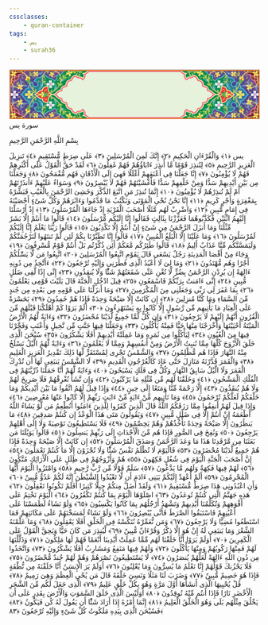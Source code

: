 ```yaml
---
cssclasses:
    - quran-container
tags:
    - يس
    - surah36
---
```

<div class="quran-container">
<span class="second-border"></span>
<span class="border"></span>
<div class="head-container">
<img src="https://raw.githubusercontent.com/LORDyyyyy/obsidian-the_quran_vault/main/src/webview/surah_head.png" height=100>
<div class="surah-name">
<span class="surah-name-fnt">سورة يس</span>
</div>
</div>
<div class="quran-content">
<div class="name-of-god"> <p> بِسْمِ اللَّهِ الرَّحْمَنِ الرَّحِيمِ </p></div>
<p>
<span class="sign" id="f1">يس <span>﴿</span>١<span>﴾</span></span>
<span class="sign" id="f2">وَالْقُرْءَانِ الْحَكِيمِ <span>﴿</span>٢<span>﴾</span></span>
<span class="sign" id="f3">إِنَّكَ لَمِنَ الْمُرْسَلِينَ <span>﴿</span>٣<span>﴾</span></span>
<span class="sign" id="f4">عَلَى صِرَطٍ مُّسْتَقِيمٍ <span>﴿</span>٤<span>﴾</span></span>
<span class="sign" id="f5">تَنزِيلَ الْعَزِيزِ الرَّحِيمِ <span>﴿</span>٥<span>﴾</span></span>
<span class="sign" id="f6">لِتُنذِرَ قَوْمًا مَّا أُنذِرَ ءَابَاؤُهُمْ فَهُمْ غَفِلُونَ <span>﴿</span>٦<span>﴾</span></span>
<span class="sign" id="f7">لَقَدْ حَقَّ الْقَوْلُ عَلَى أَكْثَرِهِمْ فَهُمْ لَا يُؤْمِنُونَ <span>﴿</span>٧<span>﴾</span></span>
<span class="sign" id="f8">إِنَّا جَعَلْنَا فِى أَعْنَقِهِمْ أَغْلَلًا فَهِىَ إِلَى الْأَذْقَانِ فَهُم مُّقْمَحُونَ <span>﴿</span>٨<span>﴾</span></span>
<span class="sign" id="f9">وَجَعَلْنَا مِن بَيْنِ أَيْدِيهِمْ سَدًّا وَمِنْ خَلْفِهِمْ سَدًّا فَأَغْشَيْنَهُمْ فَهُمْ لَا يُبْصِرُونَ <span>﴿</span>٩<span>﴾</span></span>
<span class="sign" id="f10">وَسَوَاءٌ عَلَيْهِمْ ءَأَنذَرْتَهُمْ أَمْ لَمْ تُنذِرْهُمْ لَا يُؤْمِنُونَ <span>﴿</span>١۰<span>﴾</span></span>
<span class="sign" id="f11">إِنَّمَا تُنذِرُ مَنِ اتَّبَعَ الذِّكْرَ وَخَشِىَ الرَّحْمَنَ بِالْغَيْبِ فَبَشِّرْهُ بِمَغْفِرَةٍ وَأَجْرٍ كَرِيمٍ <span>﴿</span>١١<span>﴾</span></span>
<span class="sign" id="f12">إِنَّا نَحْنُ نُحْىِ الْمَوْتَى وَنَكْتُبُ مَا قَدَّمُوا وَءَاثَرَهُمْ وَكُلَّ شَىْءٍ أَحْصَيْنَهُ فِى إِمَامٍ مُّبِينٍ <span>﴿</span>١٢<span>﴾</span></span>
<span class="sign" id="f13">وَاضْرِبْ لَهُم مَّثَلًا أَصْحَبَ الْقَرْيَةِ إِذْ جَاءَهَا الْمُرْسَلُونَ <span>﴿</span>١٣<span>﴾</span></span>
<span class="sign" id="f14">إِذْ أَرْسَلْنَا إِلَيْهِمُ اثْنَيْنِ فَكَذَّبُوهُمَا فَعَزَّزْنَا بِثَالِثٍ فَقَالُوا إِنَّا إِلَيْكُم مُّرْسَلُونَ <span>﴿</span>١٤<span>﴾</span></span>
<span class="sign" id="f15">قَالُوا مَا أَنتُمْ إِلَّا بَشَرٌ مِّثْلُنَا وَمَا أَنزَلَ الرَّحْمَنُ مِن شَىْءٍ إِنْ أَنتُمْ إِلَّا تَكْذِبُونَ <span>﴿</span>١٥<span>﴾</span></span>
<span class="sign" id="f16">قَالُوا رَبُّنَا يَعْلَمُ إِنَّا إِلَيْكُمْ لَمُرْسَلُونَ <span>﴿</span>١٦<span>﴾</span></span>
<span class="sign" id="f17">وَمَا عَلَيْنَا إِلَّا الْبَلَغُ الْمُبِينُ <span>﴿</span>١٧<span>﴾</span></span>
<span class="sign" id="f18">قَالُوا إِنَّا تَطَيَّرْنَا بِكُمْ لَئِن لَّمْ تَنتَهُوا لَنَرْجُمَنَّكُمْ وَلَيَمَسَّنَّكُم مِّنَّا عَذَابٌ أَلِيمٌ <span>﴿</span>١٨<span>﴾</span></span>
<span class="sign" id="f19">قَالُوا طَئِرُكُم مَّعَكُمْ أَئِن ذُكِّرْتُم بَلْ أَنتُمْ قَوْمٌ مُّسْرِفُونَ <span>﴿</span>١٩<span>﴾</span></span>
<span class="sign" id="f20">وَجَاءَ مِنْ أَقْصَا الْمَدِينَةِ رَجُلٌ يَسْعَى قَالَ يَقَوْمِ اتَّبِعُوا الْمُرْسَلِينَ <span>﴿</span>٢۰<span>﴾</span></span>
<span class="sign" id="f21">اتَّبِعُوا مَن لَّا يَسَْٔلُكُمْ أَجْرًا وَهُم مُّهْتَدُونَ <span>﴿</span>٢١<span>﴾</span></span>
<span class="sign" id="f22">وَمَا لِىَ لَا أَعْبُدُ الَّذِى فَطَرَنِى وَإِلَيْهِ تُرْجَعُونَ <span>﴿</span>٢٢<span>﴾</span></span>
<span class="sign" id="f23">ءَأَتَّخِذُ مِن دُونِهِ ءَالِهَةً إِن يُرِدْنِ الرَّحْمَنُ بِضُرٍّ لَّا تُغْنِ عَنِّى شَفَعَتُهُمْ شَئًْا وَلَا يُنقِذُونِ <span>﴿</span>٢٣<span>﴾</span></span>
<span class="sign" id="f24">إِنِّى إِذًا لَّفِى ضَلَلٍ مُّبِينٍ <span>﴿</span>٢٤<span>﴾</span></span>
<span class="sign" id="f25">إِنِّى ءَامَنتُ بِرَبِّكُمْ فَاسْمَعُونِ <span>﴿</span>٢٥<span>﴾</span></span>
<span class="sign" id="f26">قِيلَ ادْخُلِ الْجَنَّةَ قَالَ يَلَيْتَ قَوْمِى يَعْلَمُونَ <span>﴿</span>٢٦<span>﴾</span></span>
<span class="sign" id="f27">بِمَا غَفَرَ لِى رَبِّى وَجَعَلَنِى مِنَ الْمُكْرَمِينَ <span>﴿</span>٢٧<span>﴾</span></span>
<span class="sign" id="f28">وَمَا أَنزَلْنَا عَلَى قَوْمِهِ مِن بَعْدِهِ مِن جُندٍ مِّنَ السَّمَاءِ وَمَا كُنَّا مُنزِلِينَ <span>﴿</span>٢٨<span>﴾</span></span>
<span class="sign" id="f29">إِن كَانَتْ إِلَّا صَيْحَةً وَحِدَةً فَإِذَا هُمْ خَمِدُونَ <span>﴿</span>٢٩<span>﴾</span></span>
<span class="sign" id="f30">يَحَسْرَةً عَلَى الْعِبَادِ مَا يَأْتِيهِم مِّن رَّسُولٍ إِلَّا كَانُوا بِهِ يَسْتَهْزِءُونَ <span>﴿</span>٣۰<span>﴾</span></span>
<span class="sign" id="f31">أَلَمْ يَرَوْا كَمْ أَهْلَكْنَا قَبْلَهُم مِّنَ الْقُرُونِ أَنَّهُمْ إِلَيْهِمْ لَا يَرْجِعُونَ <span>﴿</span>٣١<span>﴾</span></span>
<span class="sign" id="f32">وَإِن كُلٌّ لَّمَّا جَمِيعٌ لَّدَيْنَا مُحْضَرُونَ <span>﴿</span>٣٢<span>﴾</span></span>
<span class="sign" id="f33">وَءَايَةٌ لَّهُمُ الْأَرْضُ الْمَيْتَةُ أَحْيَيْنَهَا وَأَخْرَجْنَا مِنْهَا حَبًّا فَمِنْهُ يَأْكُلُونَ <span>﴿</span>٣٣<span>﴾</span></span>
<span class="sign" id="f34">وَجَعَلْنَا فِيهَا جَنَّتٍ مِّن نَّخِيلٍ وَأَعْنَبٍ وَفَجَّرْنَا فِيهَا مِنَ الْعُيُونِ <span>﴿</span>٣٤<span>﴾</span></span>
<span class="sign" id="f35">لِيَأْكُلُوا مِن ثَمَرِهِ وَمَا عَمِلَتْهُ أَيْدِيهِمْ أَفَلَا يَشْكُرُونَ <span>﴿</span>٣٥<span>﴾</span></span>
<span class="sign" id="f36">سُبْحَنَ الَّذِى خَلَقَ الْأَزْوَجَ كُلَّهَا مِمَّا تُنبِتُ الْأَرْضُ وَمِنْ أَنفُسِهِمْ وَمِمَّا لَا يَعْلَمُونَ <span>﴿</span>٣٦<span>﴾</span></span>
<span class="sign" id="f37">وَءَايَةٌ لَّهُمُ الَّيْلُ نَسْلَخُ مِنْهُ النَّهَارَ فَإِذَا هُم مُّظْلِمُونَ <span>﴿</span>٣٧<span>﴾</span></span>
<span class="sign" id="f38">وَالشَّمْسُ تَجْرِى لِمُسْتَقَرٍّ لَّهَا ذَلِكَ تَقْدِيرُ الْعَزِيزِ الْعَلِيمِ <span>﴿</span>٣٨<span>﴾</span></span>
<span class="sign" id="f39">وَالْقَمَرَ قَدَّرْنَهُ مَنَازِلَ حَتَّى عَادَ كَالْعُرْجُونِ الْقَدِيمِ <span>﴿</span>٣٩<span>﴾</span></span>
<span class="sign" id="f40">لَا الشَّمْسُ يَنبَغِى لَهَا أَن تُدْرِكَ الْقَمَرَ وَلَا الَّيْلُ سَابِقُ النَّهَارِ وَكُلٌّ فِى فَلَكٍ يَسْبَحُونَ <span>﴿</span>٤۰<span>﴾</span></span>
<span class="sign" id="f41">وَءَايَةٌ لَّهُمْ أَنَّا حَمَلْنَا ذُرِّيَّتَهُمْ فِى الْفُلْكِ الْمَشْحُونِ <span>﴿</span>٤١<span>﴾</span></span>
<span class="sign" id="f42">وَخَلَقْنَا لَهُم مِّن مِّثْلِهِ مَا يَرْكَبُونَ <span>﴿</span>٤٢<span>﴾</span></span>
<span class="sign" id="f43">وَإِن نَّشَأْ نُغْرِقْهُمْ فَلَا صَرِيخَ لَهُمْ وَلَا هُمْ يُنقَذُونَ <span>﴿</span>٤٣<span>﴾</span></span>
<span class="sign" id="f44">إِلَّا رَحْمَةً مِّنَّا وَمَتَعًا إِلَى حِينٍ <span>﴿</span>٤٤<span>﴾</span></span>
<span class="sign" id="f45">وَإِذَا قِيلَ لَهُمُ اتَّقُوا مَا بَيْنَ أَيْدِيكُمْ وَمَا خَلْفَكُمْ لَعَلَّكُمْ تُرْحَمُونَ <span>﴿</span>٤٥<span>﴾</span></span>
<span class="sign" id="f46">وَمَا تَأْتِيهِم مِّنْ ءَايَةٍ مِّنْ ءَايَتِ رَبِّهِمْ إِلَّا كَانُوا عَنْهَا مُعْرِضِينَ <span>﴿</span>٤٦<span>﴾</span></span>
<span class="sign" id="f47">وَإِذَا قِيلَ لَهُمْ أَنفِقُوا مِمَّا رَزَقَكُمُ اللَّهُ قَالَ الَّذِينَ كَفَرُوا لِلَّذِينَ ءَامَنُوا أَنُطْعِمُ مَن لَّوْ يَشَاءُ اللَّهُ أَطْعَمَهُ إِنْ أَنتُمْ إِلَّا فِى ضَلَلٍ مُّبِينٍ <span>﴿</span>٤٧<span>﴾</span></span>
<span class="sign" id="f48">وَيَقُولُونَ مَتَى هَذَا الْوَعْدُ إِن كُنتُمْ صَدِقِينَ <span>﴿</span>٤٨<span>﴾</span></span>
<span class="sign" id="f49">مَا يَنظُرُونَ إِلَّا صَيْحَةً وَحِدَةً تَأْخُذُهُمْ وَهُمْ يَخِصِّمُونَ <span>﴿</span>٤٩<span>﴾</span></span>
<span class="sign" id="f50">فَلَا يَسْتَطِيعُونَ تَوْصِيَةً وَلَا إِلَى أَهْلِهِمْ يَرْجِعُونَ <span>﴿</span>٥۰<span>﴾</span></span>
<span class="sign" id="f51">وَنُفِخَ فِى الصُّورِ فَإِذَا هُم مِّنَ الْأَجْدَاثِ إِلَى رَبِّهِمْ يَنسِلُونَ <span>﴿</span>٥١<span>﴾</span></span>
<span class="sign" id="f52">قَالُوا يَوَيْلَنَا مَن بَعَثَنَا مِن مَّرْقَدِنَا هَذَا مَا وَعَدَ الرَّحْمَنُ وَصَدَقَ الْمُرْسَلُونَ <span>﴿</span>٥٢<span>﴾</span></span>
<span class="sign" id="f53">إِن كَانَتْ إِلَّا صَيْحَةً وَحِدَةً فَإِذَا هُمْ جَمِيعٌ لَّدَيْنَا مُحْضَرُونَ <span>﴿</span>٥٣<span>﴾</span></span>
<span class="sign" id="f54">فَالْيَوْمَ لَا تُظْلَمُ نَفْسٌ شَئًْا وَلَا تُجْزَوْنَ إِلَّا مَا كُنتُمْ تَعْمَلُونَ <span>﴿</span>٥٤<span>﴾</span></span>
<span class="sign" id="f55">إِنَّ أَصْحَبَ الْجَنَّةِ الْيَوْمَ فِى شُغُلٍ فَكِهُونَ <span>﴿</span>٥٥<span>﴾</span></span>
<span class="sign" id="f56">هُمْ وَأَزْوَجُهُمْ فِى ظِلَلٍ عَلَى الْأَرَائِكِ مُتَّكُِٔونَ <span>﴿</span>٥٦<span>﴾</span></span>
<span class="sign" id="f57">لَهُمْ فِيهَا فَكِهَةٌ وَلَهُم مَّا يَدَّعُونَ <span>﴿</span>٥٧<span>﴾</span></span>
<span class="sign" id="f58">سَلَمٌ قَوْلًا مِّن رَّبٍّ رَّحِيمٍ <span>﴿</span>٥٨<span>﴾</span></span>
<span class="sign" id="f59">وَامْتَزُوا الْيَوْمَ أَيُّهَا الْمُجْرِمُونَ <span>﴿</span>٥٩<span>﴾</span></span>
<span class="sign" id="f60">أَلَمْ أَعْهَدْ إِلَيْكُمْ يَبَنِى ءَادَمَ أَن لَّا تَعْبُدُوا الشَّيْطَنَ إِنَّهُ لَكُمْ عَدُوٌّ مُّبِينٌ <span>﴿</span>٦۰<span>﴾</span></span>
<span class="sign" id="f61">وَأَنِ اعْبُدُونِى هَذَا صِرَطٌ مُّسْتَقِيمٌ <span>﴿</span>٦١<span>﴾</span></span>
<span class="sign" id="f62">وَلَقَدْ أَضَلَّ مِنكُمْ جِبِلًّا كَثِيرًا أَفَلَمْ تَكُونُوا تَعْقِلُونَ <span>﴿</span>٦٢<span>﴾</span></span>
<span class="sign" id="f63">هَذِهِ جَهَنَّمُ الَّتِى كُنتُمْ تُوعَدُونَ <span>﴿</span>٦٣<span>﴾</span></span>
<span class="sign" id="f64">اصْلَوْهَا الْيَوْمَ بِمَا كُنتُمْ تَكْفُرُونَ <span>﴿</span>٦٤<span>﴾</span></span>
<span class="sign" id="f65">الْيَوْمَ نَخْتِمُ عَلَى أَفْوَهِهِمْ وَتُكَلِّمُنَا أَيْدِيهِمْ وَتَشْهَدُ أَرْجُلُهُم بِمَا كَانُوا يَكْسِبُونَ <span>﴿</span>٦٥<span>﴾</span></span>
<span class="sign" id="f66">وَلَوْ نَشَاءُ لَطَمَسْنَا عَلَى أَعْيُنِهِمْ فَاسْتَبَقُوا الصِّرَطَ فَأَنَّى يُبْصِرُونَ <span>﴿</span>٦٦<span>﴾</span></span>
<span class="sign" id="f67">وَلَوْ نَشَاءُ لَمَسَخْنَهُمْ عَلَى مَكَانَتِهِمْ فَمَا اسْتَطَعُوا مُضِيًّا وَلَا يَرْجِعُونَ <span>﴿</span>٦٧<span>﴾</span></span>
<span class="sign" id="f68">وَمَن نُّعَمِّرْهُ نُنَكِّسْهُ فِى الْخَلْقِ أَفَلَا يَعْقِلُونَ <span>﴿</span>٦٨<span>﴾</span></span>
<span class="sign" id="f69">وَمَا عَلَّمْنَهُ الشِّعْرَ وَمَا يَنبَغِى لَهُ إِنْ هُوَ إِلَّا ذِكْرٌ وَقُرْءَانٌ مُّبِينٌ <span>﴿</span>٦٩<span>﴾</span></span>
<span class="sign" id="f70">لِّيُنذِرَ مَن كَانَ حَيًّا وَيَحِقَّ الْقَوْلُ عَلَى الْكَفِرِينَ <span>﴿</span>٧۰<span>﴾</span></span>
<span class="sign" id="f71">أَوَلَمْ يَرَوْا أَنَّا خَلَقْنَا لَهُم مِّمَّا عَمِلَتْ أَيْدِينَا أَنْعَمًا فَهُمْ لَهَا مَلِكُونَ <span>﴿</span>٧١<span>﴾</span></span>
<span class="sign" id="f72">وَذَلَّلْنَهَا لَهُمْ فَمِنْهَا رَكُوبُهُمْ وَمِنْهَا يَأْكُلُونَ <span>﴿</span>٧٢<span>﴾</span></span>
<span class="sign" id="f73">وَلَهُمْ فِيهَا مَنَفِعُ وَمَشَارِبُ أَفَلَا يَشْكُرُونَ <span>﴿</span>٧٣<span>﴾</span></span>
<span class="sign" id="f74">وَاتَّخَذُوا مِن دُونِ اللَّهِ ءَالِهَةً لَّعَلَّهُمْ يُنصَرُونَ <span>﴿</span>٧٤<span>﴾</span></span>
<span class="sign" id="f75">لَا يَسْتَطِيعُونَ نَصْرَهُمْ وَهُمْ لَهُمْ جُندٌ مُّحْضَرُونَ <span>﴿</span>٧٥<span>﴾</span></span>
<span class="sign" id="f76">فَلَا يَحْزُنكَ قَوْلُهُمْ إِنَّا نَعْلَمُ مَا يُسِرُّونَ وَمَا يُعْلِنُونَ <span>﴿</span>٧٦<span>﴾</span></span>
<span class="sign" id="f77">أَوَلَمْ يَرَ الْإِنسَنُ أَنَّا خَلَقْنَهُ مِن نُّطْفَةٍ فَإِذَا هُوَ خَصِيمٌ مُّبِينٌ <span>﴿</span>٧٧<span>﴾</span></span>
<span class="sign" id="f78">وَضَرَبَ لَنَا مَثَلًا وَنَسِىَ خَلْقَهُ قَالَ مَن يُحْىِ الْعِظَمَ وَهِىَ رَمِيمٌ <span>﴿</span>٧٨<span>﴾</span></span>
<span class="sign" id="f79">قُلْ يُحْيِيهَا الَّذِى أَنشَأَهَا أَوَّلَ مَرَّةٍ وَهُوَ بِكُلِّ خَلْقٍ عَلِيمٌ <span>﴿</span>٧٩<span>﴾</span></span>
<span class="sign" id="f80">الَّذِى جَعَلَ لَكُم مِّنَ الشَّجَرِ الْأَخْضَرِ نَارًا فَإِذَا أَنتُم مِّنْهُ تُوقِدُونَ <span>﴿</span>٨۰<span>﴾</span></span>
<span class="sign" id="f81">أَوَلَيْسَ الَّذِى خَلَقَ السَّمَوَتِ وَالْأَرْضَ بِقَدِرٍ عَلَى أَن يَخْلُقَ مِثْلَهُم بَلَى وَهُوَ الْخَلَّقُ الْعَلِيمُ <span>﴿</span>٨١<span>﴾</span></span>
<span class="sign" id="f82">إِنَّمَا أَمْرُهُ إِذَا أَرَادَ شَئًْا أَن يَقُولَ لَهُ كُن فَيَكُونُ <span>﴿</span>٨٢<span>﴾</span></span>
<span class="sign" id="f83">فَسُبْحَنَ الَّذِى بِيَدِهِ مَلَكُوتُ كُلِّ شَىْءٍ وَإِلَيْهِ تُرْجَعُونَ <span>﴿</span>٨٣<span>﴾</span></span>

</p>
</div>
<span class="border" style="margin-top:25px;"></span>
<span class="second-border-bottom"></span>
</div>
